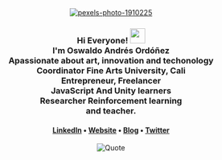 
<div align="center">
 <a href="https://ibb.co/FHQYqTD"><img src="https://i.ibb.co/tL02PrJ/pexels-photo-1910225.jpg" alt="pexels-photo-1910225" border="0"></a>
<h3>Hi Everyone! <img src="https://raw.githubusercontent.com/MartinHeinz/MartinHeinz/master/wave.gif" width="30px"> <br> I'm Oswaldo Andrés Ordóñez <br>Apassionate about art, innovation and techonology <br> Coordinator Fine Arts University, Cali <br> Entrepreneur, Freelancer <br> JavaScript And Unity learners <br> Researcher Reinforcement learning <br> and teacher. </h3>

<h4> <a href="https://www.linkedin.com/in/oswaldo-ordonez/">Linkedln</a> • <a href="https://resume-andres-ordonez.web.app/">Website</a> • <a href="https://momentodedespertarenlarealidad.blogspot.com/">Blog</a> • <a href="https://twitter.com/lsimulado">Twitter</a> </h4>

![Quote](https://github-readme-quotes.herokuapp.com/quote?theme=gotham&animation=default&layout=default&font=default)
</div>


<!-- Icons -->


<!-- Links to your social media accounts -->



